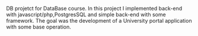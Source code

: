 DB projetct for DataBase course.
In this project I implemented back-end with javascript/php,PostgresSQL and simple back-end with some framework.
The goal was the development of a University portal application with some base operation.

